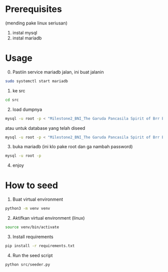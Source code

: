 # Prerequisites
(mending pake linux seriusan)
1. instal mysql
2. instal mariadb
# Usage
0. Pastiin service mariadb jalan, ini buat jalanin
```bash
sudo systemctl start mariadb
```
1. ke src
```bash
cd src
```
2. load dumpnya
```bash
mysql -u root -p < "Milestone2_BNI_The Garuda Pancasila Spirit of Brr Brr Patapim.sql"
```
atau untuk database yang telah diseed
```bash
mysql -u root -p < "Milestone2_BNI_The Garuda Pancasila Spirit of Brr Brr Patapim_seeded.sql"
```

3. buka mariadb (ini klo pake root dan ga nambah password)
```bash
mysql -u root -p
```
4. enjoy

# How to seed
1. Buat virtual environment
```bash
python3 -m venv venv
```
2. Aktifkan virtual environment (linux)
```bash
source venv/bin/activate
```
3. Install requirements
```bash
pip install -r requirements.txt
```
4. Run the seed script
```bash
python src/seeder.py
```